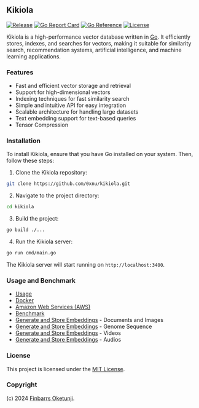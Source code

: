 ## Kikiola

[![Release](https://img.shields.io/github/release/0xnu/kikiola.svg)](https://github.com/0xnu/kikiola/releases/latest)
[![Go Report Card](https://goreportcard.com/badge/github.com/0xnu/kikiola)](https://goreportcard.com/report/github.com/0xnu/kikiola)
[![Go Reference](https://pkg.go.dev/badge/github.com/0xnu/kikiola.svg)](https://pkg.go.dev/github.com/0xnu/kikiola)
[![License](https://img.shields.io/github/license/0xnu/kikiola)](/LICENSE)

Kikiola is a high-performance vector database written in [Go](https://go.dev). It efficiently stores, indexes, and searches for vectors, making it suitable for similarity search, recommendation systems, artificial intelligence, and machine learning applications.

### Features

+ Fast and efficient vector storage and retrieval
+ Support for high-dimensional vectors
+ Indexing techniques for fast similarity search
+ Simple and intuitive API for easy integration
+ Scalable architecture for handling large datasets
+ Text embedding support for text-based queries
+ Tensor Compression

### Installation

To install Kikiola, ensure that you have Go installed on your system. Then, follow these steps:

1. Clone the Kikiola repository:

```sh
git clone https://github.com/0xnu/kikiola.git
```

2. Navigate to the project directory:

```sh
cd kikiola
```

3. Build the project:

```sh
go build ./...
```

4. Run the Kikiola server:

```sh
go run cmd/main.go
```

The Kikiola server will start running on `http://localhost:3400`.

### Usage and Benchmark

+ [Usage](./docs/USAGE.md)
+ [Docker](./docs/DOCKER.md)
+ [Amazon Web Services (AWS)](./docs/AWS.md)
+ [Benchmark](./docs/BENCHMARK.md)
+ [Generate and Store Embeddings](./tutorials/generate_and_store_embeddings_docs_images.md) - Documents and Images
+ [Generate and Store Embeddings](./tutorials/generate_and_store_embeddings_genome.md) - Genome Sequence
+ [Generate and Store Embeddings](./tutorials/generate_and_store_embeddings_videos.md) - Videos
+ [Generate and Store Embeddings](./tutorials/generate_and_store_embeddings_audios.md) - Audios

### License

This project is licensed under the [MIT License](./LICENSE).

### Copyright

(c) 2024 [Finbarrs Oketunji](https://finbarrs.eu).